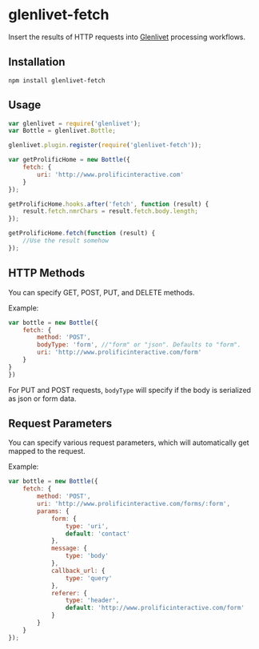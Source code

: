 # glenlivet-fetch

Insert the results of HTTP requests into [Glenlivet](https://github.com/prolificeric/glenlivet) processing workflows.

## Installation

	npm install glenlivet-fetch

## Usage

```javascript
var glenlivet = require('glenlivet');
var Bottle = glenlivet.Bottle;

glenlivet.plugin.register(require('glenlivet-fetch'));

var getProlificHome = new Bottle({
	fetch: {
		uri: 'http://www.prolificinteractive.com'
	}
});

getProlificHome.hooks.after('fetch', function (result) {
	result.fetch.nmrChars = result.fetch.body.length;
});

getProlificHome.fetch(function (result) {
	//Use the result somehow
});
```

## HTTP Methods

You can specify GET, POST, PUT, and DELETE methods.

Example:

```javascript
var bottle = new Bottle({
	fetch: {
		method: 'POST',
		bodyType: 'form', //"form" or "json". Defaults to "form".
		uri: 'http://www.prolificinteractive.com/form'
	}
}
})
```

For PUT and POST requests, `bodyType` will specify if the body is serialized as json or form data.

## Request Parameters

You can specify various request parameters, which will automatically get mapped to the request.

Example:

```javascript
var bottle = new Bottle({
	fetch: {
		method: 'POST',
		uri: 'http://www.prolificinteractive.com/forms/:form',
		params: {
			form: {
				type: 'uri',
				default: 'contact'
			},
			message: {
				type: 'body'
			},
			callback_url: {
				type: 'query'
			},
			referer: {
				type: 'header',
				default: 'http://www.prolificinteractive.com/form'
			}
		}
	}
});
```